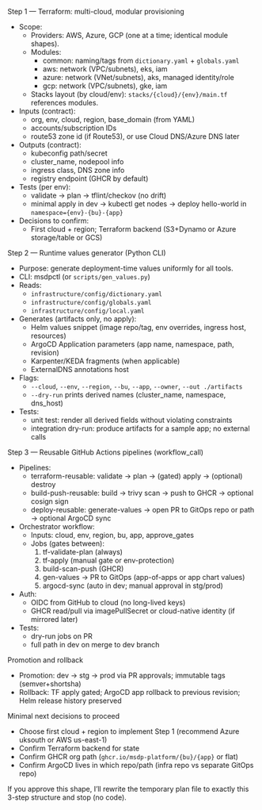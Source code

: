 Step 1 — Terraform: multi-cloud, modular provisioning

- Scope:
  - Providers: AWS, Azure, GCP (one at a time; identical module shapes).
  - Modules:
    - common: naming/tags from `dictionary.yaml` + `globals.yaml`
    - aws: network (VPC/subnets), eks, iam
    - azure: network (VNet/subnets), aks, managed identity/role
    - gcp: network (VPC/subnets), gke, iam
  - Stacks layout (by cloud/env): `stacks/{cloud}/{env}/main.tf` references modules.
- Inputs (contract):
  - org, env, cloud, region, base_domain (from YAML)
  - accounts/subscription IDs
  - route53 zone id (if Route53), or use Cloud DNS/Azure DNS later
- Outputs (contract):
  - kubeconfig path/secret
  - cluster_name, nodepool info
  - ingress class, DNS zone info
  - registry endpoint (GHCR by default)
- Tests (per env):
  - validate → plan → tflint/checkov (no drift)
  - minimal apply in dev → kubectl get nodes → deploy hello-world in `namespace={env}-{bu}-{app}`
- Decisions to confirm:
  - First cloud + region; Terraform backend (S3+Dynamo or Azure storage/table or GCS)

Step 2 — Runtime values generator (Python CLI)

- Purpose: generate deployment-time values uniformly for all tools.
- CLI: msdpctl (or `scripts/gen_values.py`)
- Reads:
  - `infrastructure/config/dictionary.yaml`
  - `infrastructure/config/globals.yaml`
  - `infrastructure/config/local.yaml`
- Generates (artifacts only, no apply):
  - Helm values snippet (image repo/tag, env overrides, ingress host, resources)
  - ArgoCD Application parameters (app name, namespace, path, revision)
  - Karpenter/KEDA fragments (when applicable)
  - ExternalDNS annotations host
- Flags:
  - `--cloud`, `--env`, `--region`, `--bu`, `--app`, `--owner`, `--out ./artifacts`
  - `--dry-run` prints derived names (cluster_name, namespace, dns_host)
- Tests:
  - unit test: render all derived fields without violating constraints
  - integration dry-run: produce artifacts for a sample app; no external calls

Step 3 — Reusable GitHub Actions pipelines (workflow_call)

- Pipelines:
  - terraform-reusable: validate → plan → (gated) apply → (optional) destroy
  - build-push-reusable: build → trivy scan → push to GHCR → optional cosign sign
  - deploy-reusable: generate-values → open PR to GitOps repo or path → optional ArgoCD sync
- Orchestrator workflow:
  - Inputs: cloud, env, region, bu, app, approve_gates
  - Jobs (gates between):
    1) tf-validate-plan (always)
    2) tf-apply (manual gate or env-protection)
    3) build-scan-push (GHCR)
    4) gen-values → PR to GitOps (app-of-apps or app chart values)
    5) argocd-sync (auto in dev; manual approval in stg/prod)
- Auth:
  - OIDC from GitHub to cloud (no long-lived keys)
  - GHCR read/pull via imagePullSecret or cloud-native identity (if mirrored later)
- Tests:
  - dry-run jobs on PR
  - full path in dev on merge to dev branch

Promotion and rollback

- Promotion: dev → stg → prod via PR approvals; immutable tags (semver+shortsha)
- Rollback: TF apply gated; ArgoCD app rollback to previous revision; Helm release history preserved

Minimal next decisions to proceed

- Choose first cloud + region to implement Step 1 (recommend Azure uksouth or AWS us-east-1)
- Confirm Terraform backend for state
- Confirm GHCR org path (`ghcr.io/msdp-platform/{bu}/{app}` or flat)
- Confirm ArgoCD lives in which repo/path (infra repo vs separate GitOps repo)

If you approve this shape, I’ll rewrite the temporary plan file to exactly this 3-step structure and stop (no code).

